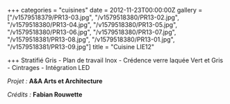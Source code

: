 +++
categories = "cuisines"
date = 2012-11-23T00:00:00Z
gallery = ["/v1579518379/PR13-03.jpg", "/v1579518380/PR13-02.jpg", "/v1579518380/PR13-04.jpg", "/v1579518380/PR13-05.jpg", "/v1579518380/PR13-06.jpg", "/v1579518380/PR13-07.jpg", "/v1579518381/PR13-08.jpg", "/v1579518380/PR13-01.jpg", "/v1579518381/PR13-09.jpg"]
title = "Cuisine LIE12"

+++
Stratifié Gris - Plan de travail Inox - Crédence verre laquée Vert et Gris - Cintrages - Intégration LED

_Projet :_ **A&A Arts et Architecture**

_Crédits :_ **Fabian Rouwette**
